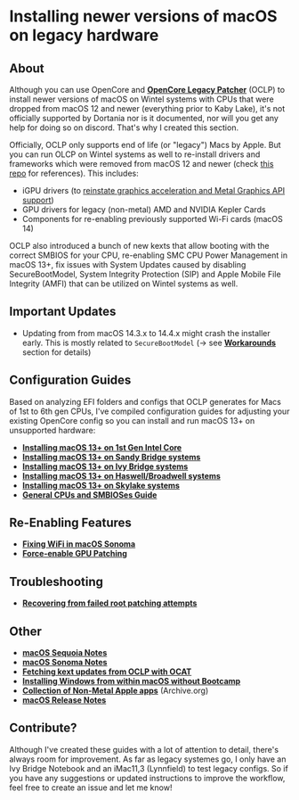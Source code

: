 # Installing newer versions of macOS on legacy hardware

## About
Although you can use OpenCore and [**OpenCore Legacy Patcher**](https://github.com/dortania/OpenCore-Legacy-Patcher) (OCLP) to install newer versions of macOS on Wintel systems with CPUs that were dropped from macOS 12 and newer (everything prior to Kaby Lake), it's not officially supported by Dortania nor is it documented, nor will you get any help for doing so on discord. That's why I created this section.

Officially, OCLP only supports end of life (or "legacy") Macs by Apple. But you can run OLCP on Wintel systems as well to re-install drivers and frameworks which were removed from macOS 12 and newer (check [this repo](https://github.com/dortania/PatcherSupportPkg) for references). This includes:

- iGPU drivers (to [reinstate graphics acceleration and Metal Graphics API support](https://khronokernel.github.io/macos/2022/11/01/LEGACY-METAL-PART-1.html)) 
- GPU drivers for legacy (non-metal) AMD and NVIDIA Kepler Cards 
- Components for re-enabling previously supported Wi-Fi cards (macOS 14)

OCLP also introduced a bunch of new kexts that allow booting with the correct SMBIOS for your CPU, re-enabling SMC CPU Power Management in macOS 13+, fix issues with System Updates caused by disabling SecureBootModel, System Integrity Protection (SIP) and Apple Mobile File Integrity (AMFI) that can be utilized on Wintel systems as well.

## Important Updates

- Updating from from macOS 14.3.x to 14.4.x might crash the installer early. This is mostly related to `SecureBootModel` (&rarr; see [**Workarounds**](https://github.com/5T33Z0/OC-Little-Translated/blob/main/W_Workarounds/macOS14.4.md) section for details)

## Configuration Guides
Based on analyzing EFI folders and configs that OCLP generates for Macs of 1st to 6th gen CPUs, I've compiled configuration guides for adjusting your existing OpenCore config so you can install and run macOS 13+ on unsupported hardware:

- [**Installing macOS 13+ on 1st Gen Intel Core**](https://github.com/5T33Z0/OC-Little-Translated/blob/main/14_OCLP_Wintel/Guides/Nehalem-Westmere-Lynnfield.md)
- [**Installing macOS 13+ on Sandy Bridge systems**](https://github.com/5T33Z0/OC-Little-Translated/blob/main/14_OCLP_Wintel/Guides/Sandy_Bridge.md)
- [**Installing macOS 13+ on Ivy Bridge systems**](https://github.com/5T33Z0/OC-Little-Translated/blob/main/14_OCLP_Wintel/Guides/Ivy_Bridge.md)
- [**Installing macOS 13+ on Haswell/Broadwell systems**](https://github.com/5T33Z0/OC-Little-Translated/blob/main/14_OCLP_Wintel/Guides/Haswell-Broadwell.md)
- [**Installing macOS 13+ on Skylake systems**](https://github.com/5T33Z0/OC-Little-Translated/blob/main/14_OCLP_Wintel/Guides/Skylake.md)
- [**General CPUs and SMBIOSes Guide**](https://github.com/5T33Z0/OC-Little-Translated/blob/main/14_OCLP_Wintel/Guides/CPU_to_SMBIOS.md)

## Re-Enabling Features
- [**Fixing WiFi in macOS Sonoma**](https://github.com/5T33Z0/OC-Little-Translated/blob/main/14_OCLP_Wintel/Enable_Features/WiFi_Sonoma.md)
- [**Force-enable GPU Patching**](https://github.com/5T33Z0/OC-Little-Translated/blob/main/14_OCLP_Wintel/Enable_Features/GPU_Sonoma.md)

## Troubleshooting
- [**Recovering from failed root patching attempts**](https://github.com/5T33Z0/OC-Little-Translated/blob/main/14_OCLP_Wintel/Guides/Reverting_Root_Patches.md)

## Other
- [**macOS Sequoia Notes**](https://github.com/5T33Z0/OC-Little-Translated/blob/main/14_OCLP_Wintel/Sequoia_Notes.md)
- [**macOS Sonoma Notes**](https://github.com/5T33Z0/OC-Little-Translated/blob/main/14_OCLP_Wintel/Sonoma_Notes.md)
- [**Fetching kext updates from OCLP with OCAT**](https://github.com/5T33Z0/OC-Little-Translated/blob/main/14_OCLP_Wintel/Guides/Fetching_OCLP_Kexts.md)
- [**Installing Windows from within macOS without Bootcamp**](https://github.com/5T33Z0/OC-Little-Translated/blob/main/I_Windows/Install_Windows_NoBootcamp.md)
- [**Collection of Non-Metal Apple apps**](https://archive.org/details/apple-apps-for-non-metal-macs) (Archive.org)
- [**macOS Release Notes**](https://developer.apple.com/documentation/macos-release-notes)

## Contribute?
Although I've created these guides with a lot of attention to detail, there's always room for improvement. As far as legacy systemes go, I only have an Ivy Bridge Notebook and an iMac11,3 (Lynnfield) to test legacy configs. So if you have any suggestions or updated instructions to improve the workflow, feel free to create an issue and let me know!
